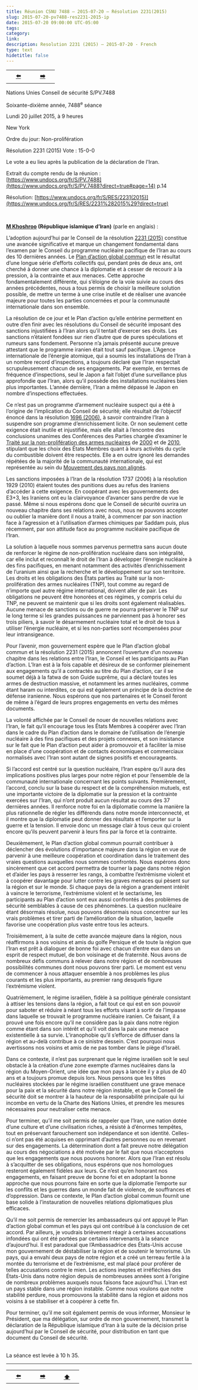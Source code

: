 ```yaml
---
title: Réunion CSNU 7488 – 2015-07-20 – Résolution 2231(2015)
slug: 2015-07-20-pv7488-res2231-2015-ip
date: 2015-07-20 09:00:00 UTC-05:00
tags: 
category: 
link: 
description: Resolution 2231 (2015) – 2015-07-20 - French
type: text
hidetitle: false
---
```


<table><tr>
  <th scope="col" style="width: 50px;"><a href="/fr/statement/2010-06-09-pv6335-res1929-2010-ip/">⬅️</a></th>
  <th scope="col" style="width: 50px;"><a href="/fr/statement1/introduction1/">➡️</a></th>    
</tr></table>

Nations Unies Conseil de sécurité S/PV.7488

Soixante-dixième année, 7488<sup>e</sup> séance

Lundi 20 juillet 2015, à 9 heures

New York

Ordre du jour: Non-prolifération

Résolution 2231 (2015) Vote : 15-0-0

Le vote a eu lieu après la publication de la déclaration de l'Iran.

Extrait du compte rendu de la réunion : [https://www.undocs.org/fr/S/PV.7488](https://www.undocs.org/fr/S/PV.7488?direct=true#page=14) p.14

Résolution: [https://www.undocs.org/fr/S/RES/2231(2015)](https://www.undocs.org/fr/S/RES/2231%282015%29?direct=true)

<br>

**[M Khoshroo](https://fr.wikipedia.org/wiki/Gholamali_Khoshroo)  (République islamique d’Iran)** (parle en anglais) : 

L’adoption aujourd’hui par le Conseil de la résolution [2231 (2015)](https://www.undocs.org/fr/S/RES/2231%282015%29?direct=true) constitue une avancée significative et marque un changement fondamental dans l’examen par le Conseil du programme nucléaire pacifique de l’Iran au cours des 10 dernières années. Le [Plan d’action global commun](https://www.undocs.org/fr/S/RES/2231%282015%29?direct=true#page=8) est le résultat d’une longue série d’efforts collectifs qui, pendant près de deux ans, ont cherché à donner une chance à la diplomatie et à cesser de recourir à la pression, à la contrainte et aux menaces. Cette approche fondamentalement différente, qui s’éloigne de la voie suivie au cours des années précédentes, nous a tous permis de choisir la meilleure solution possible, de mettre un terme à une crise inutile et de réaliser une avancée majeure pour toutes les parties concernées et pour la communauté internationale dans son ensemble.

La résolution de ce jour et le Plan d’action qu’elle entérine permettent en outre d’en finir avec les résolutions du Conseil de sécurité imposant des sanctions injustifiées à l’Iran alors qu’il tentait d’exercer ses droits. Les sanctions n’étaient fondées sur rien d’autre que de pures spéculations et rumeurs sans fondement. Personne n’a jamais présenté aucune preuve attestant que le programme iranien était tout sauf pacifique. L’Agence internationale de l’énergie atomique, qui a soumis les installations de l’Iran à un nombre record d’inspections, a toujours déclaré que l’Iran respectait scrupuleusement chacun de ses engagements. Par exemple, en termes de fréquence d’inspections, seul le Japon a fait l’objet d’une surveillance plus approfondie que l’Iran, alors qu’il possède des installations nucléaires bien plus importantes. L’année dernière, l’Iran a même dépassé le Japon en nombre d’inspections effectuées.

Ce n’est pas un programme d’armement nucléaire suspect qui a été à l’origine de l’implication du Conseil de sécurité; elle résultait de l’objectif énoncé dans la résolution [1696 (2006)](https://www.undocs.org/en/S/RES/1696%282006%29?direct=true), à savoir contraindre l’Iran à suspendre son programme d’enrichissement licite. Or non seulement cette exigence était inutile et injustifiée, mais elle allait à l’encontre des conclusions unanimes des Conférences des Parties chargée d’examiner le [Traité sur la non-prolifération des armes nucléaires](https://www.iaea.org/sites/default/files/publications/documents/infcircs/1970/infcirc140.pdf?direct=true) de [2000](https://www.iaea.org/topics/npt-review-conferences?direct=true) et de [2010](https://www.un.org/en/conf/npt/2010/direct=true), stipulant que les choix des États Membres quant à leurs activités du cycle du combustible doivent être respectés. Elle a en outre ignoré les demandes répétées de la majorité de la communauté internationale, qui est représentée au sein du [Mouvement des pays non alignés](https://fr.wikipedia.org/wiki/Non-Aligned_Movement).

Les sanctions imposées à l’Iran de la résolution 1737 (2006) à la résolution 1929 (2010) étaient toutes des punitions dues au refus des Iraniens d’accéder à cette exigence. En coopérant avec les gouvernements des E3+3, les Iraniens ont eu la clairvoyance d’avancer sans perdre de vue le passé. Même si nous espérons donc que le Conseil de sécurité ouvrira un nouveau chapitre dans ses relations avec nous, nous ne pouvons accepter ou oublier la manière dont il nous a traité, à commencer par son inaction face à l’agression et à l’utilisation d’armes chimiques par Saddam puis, plus récemment, par son attitude face au programme nucléaire pacifique de l’Iran.

La solution à laquelle nous sommes parvenus permettra sans aucun doute de renforcer le régime de non-prolifération nucléaire dans son intégralité, car elle inclut et reconnaît le droit de l’Iran à développer l’énergie nucléaire à des fins pacifiques, en menant notamment des activités d’enrichissement de l’uranium ainsi que la recherche et le développement sur son territoire. Les droits et les obligations des États parties au Traité sur la non-prolifération des armes nucléaires (TNP), tout comme au regard de n’importe quel autre régime international, doivent aller de pair. Les obligations ne peuvent être honorées et ces régimes, y compris celui du TNP, ne peuvent se maintenir que si les droits sont également réalisables. Aucune menace de sanctions ou de guerre ne pourra préserver le TNP sur le long terme si les grandes puissances ne parviennent pas à honorer ses trois piliers, à savoir le désarmement nucléaire total et le droit de tous à utiliser l’énergie nucléaire, et si les non-parties sont récompensées pour leur intransigeance.

Pour l’avenir, mon gouvernement espère que le Plan d’action global commun et la résolution 2231 (2015) annoncent l’ouverture d’un nouveau chapitre dans les relations entre l’Iran, le Conseil et les participants au Plan d’action. L’Iran est à la fois capable et désireux de se conformer pleinement aux engagements qu’il a contractés au titre du Plan d’action, car il se soumet déjà à la fatwa de son Guide suprême, qui a déclaré toutes les armes de destruction massive, et notamment les armes nucléaires, comme étant haram ou interdites, ce qui est également un principe de la doctrine de défense iranienne. Nous espérons que nos partenaires et le Conseil feront de même à l’égard de leurs propres engagements en vertu des mêmes documents.

La volonté affichée par le Conseil de nouer de nouvelles relations avec l’Iran, le fait qu’il encourage tous les États Membres à coopérer avec l’Iran dans le cadre du Plan d’action dans le domaine de l’utilisation de l’énergie nucléaire à des fins pacifiques et des projets connexes, et son insistance sur le fait que le Plan d’action peut aider à promouvoir et à faciliter la mise en place d’une coopération et de contacts économiques et commerciaux normalisés avec l’Iran sont autant de signes positifs et encourageants.

Si l’accord est centré sur la question nucléaire, l’Iran espère qu’il aura des implications positives plus larges pour notre région et pour l’ensemble de la communauté internationale concernant les points suivants. Premièrement, l’accord, conclu sur la base du respect et de la compréhension mutuels, est une importante victoire de la diplomatie sur la pression et la contrainte exercées sur l’Iran, qui n’ont produit aucun résultat au cours des 37 dernières années. Il renforce notre foi en la diplomatie comme la manière la plus rationnelle de régler les différends dans notre monde interconnecté, et il montre que la diplomatie peut donner des résultats et l’emporter sur la guerre et la tension. Il envoie donc un message clair à tous ceux qui croient encore qu’ils peuvent parvenir à leurs fins par la force et la contrainte.

Deuxièmement, le Plan d’action global commun pourrait contribuer à déclencher des évolutions d’importance majeure dans la région en vue de parvenir à une meilleure coopération et coordination dans le traitement des vraies questions auxquelles nous sommes confrontés. Nous espérons donc sincèrement que cet accord permettra de tourner la page dans notre région et d’aider les pays à resserrer les rangs, à combattre l’extrémisme violent et à coopérer davantage pour lutter contre les graves menaces qui pèsent sur la région et sur le monde. Si chaque pays de la région a grandement intérêt à vaincre le terrorisme, l’extrémisme violent et le sectarisme, les participants au Plan d’action sont eux aussi confrontés à des problèmes de sécurité semblables à cause de ces phénomènes. La question nucléaire étant désormais résolue, nous pouvons désormais nous concentrer sur les vrais problèmes et tirer parti de l’amélioration de la situation, laquelle favorise une coopération plus vaste entre tous les acteurs.

Troisièmement, à la suite de cette avancée majeure dans la région, nous réaffirmons à nos voisins et amis du golfe Persique et de toute la région que l’Iran est prêt à dialoguer de bonne foi avec chacun d’entre eux dans un esprit de respect mutuel, de bon voisinage et de fraternité. Nous avons de nombreux défis communs à relever dans notre région et de nombreuses possibilités communes dont nous pouvons tirer parti. Le moment est venu de commencer à nous attaquer ensemble à nos problèmes les plus courants et les plus importants, au premier rang desquels figure l’extrémisme violent. 

Quatrièmement, le régime israélien, fidèle à sa politique générale consistant à attiser les tensions dans la région, a fait tout ce qui est en son pouvoir pour saboter et réduire à néant tous les efforts visant à sortir de l’impasse dans laquelle se trouvait le programme nucléaire iranien. Ce faisant, il a prouvé une fois encore qu’il ne considère pas la paix dans notre région comme étant dans son intérêt et qu’il voit dans la paix une menace existentielle à sa survie. L’iranophobie qu’il s’efforce de diffuser dans la région et au-delà contribue à ce sinistre dessein. C’est pourquoi nous avertissons nos voisins et amis de ne pas tomber dans le piège d’Israël.

Dans ce contexte, il n’est pas surprenant que le régime israélien soit le seul obstacle à la création d’une zone exempte d’armes nucléaires dans la région du Moyen-Orient, une idée que mon pays à lancée il y a plus de 40 ans et a toujours promue depuis lors. Nous pensons que les têtes nucléaires stockées par le régime israélien constituent une grave menace pour la paix et la sécurité dans notre région instable, et que le Conseil de sécurité doit se montrer à la hauteur de la responsabilité principale qui lui incombe en vertu de la Charte des Nations Unies, et prendre les mesures nécessaires pour neutraliser cette menace.

Pour terminer, qu’il me soit permis de rappeler que l’Iran, une nation dotée d’une culture et d’une civilisation riches, a résisté à d’énormes tempêtes, tout en préservant farouchement son indépendance et son identité. Celles-ci n’ont pas été acquises en opprimant d’autres personnes ou en revenant sur des engagements. La détermination dont a fait preuve notre délégation au cours des négociations a été motivée par le fait que nous n’acceptons que les engagements que nous pouvons honorer. Alors que l’Iran est résolu à s’acquitter de ses obligations, nous espérons que nos homologues resteront également fidèles aux leurs. Ce n’est qu’en honorant nos engagements, en faisant preuve de bonne foi et en adoptant la bonne approche que nous pourrons faire en sorte que la diplomatie l’emporte sur les conflits et les guerres dans un monde fait de violence, de souffrances et d’oppression. Dans ce contexte, le Plan d’action global commun fournit une base solide à l’instauration de nouvelles relations diplomatiques plus efficaces.

Qu’il me soit permis de remercier les ambassadeurs qui ont appuyé le Plan d’action global commun et les pays qui ont contribué à la conclusion de cet accord. Par ailleurs, je voudrais brièvement réagir à certaines accusations infondées qui ont été portées par certains intervenants à la séance d’aujourd’hui. Il est paradoxal que l’Ambassadrice des États-Unis accuse mon gouvernement de déstabiliser la région et de soutenir le terrorisme. Un pays, qui a envahi deux pays de notre région et a créé un terreau fertile à la montée du terrorisme et de l’extrémisme, est mal placé pour proférer de telles accusations contre le mien. Les actions ineptes et irréfléchies des États-Unis dans notre région depuis de nombreuses années sont à l’origine de nombreux problèmes auxquels nous faisons face aujourd’hui. L’Iran est un pays stable dans une région instable. Comme nous voulons que notre stabilité perdure, nous promouvons la stabilité dans la région et aidons nos voisins à se stabiliser et à coopérer à cette fin.

Pour terminer, qu’il me soit également permis de vous informer, Monsieur le Président, que ma délégation, sur ordre de mon gouvernement, transmet la déclaration de la République islamique d’Iran à la suite de la décision prise aujourd’hui par le Conseil de sécurité, pour distribution en tant que document du Conseil de sécurité.

<br>
La séance est levée à 10 h 35.

<hr>
<table><tr>
  <th scope="col" style="width: 50px;"><a href="/fr/statement/2010-06-09-pv6335-res1929-2010-ip/">⬅️</a></th>
  <th scope="col" style="width: 50px;"><a href="/fr/statement1/introduction1/">➡️</a></th>
  <th scope="col" style="width: 50px;"><a href="/fr/statement/2015-07-20-pv7488-res2231-2015-ip/">⬆️</a></th>      
</tr></table>
